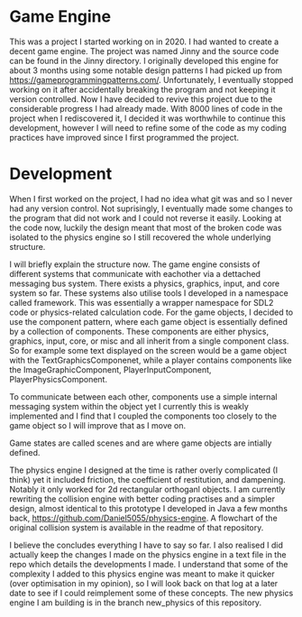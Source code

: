 Game Engine
===========

This was a project I started working on in 2020. I had wanted to create a decent game engine. The project was named Jinny and the source code can be found in the Jinny directory. I originally developed this engine for about 3 months using some notable design patterns I had picked up from https://gameprogrammingpatterns.com/. Unfortunately, I eventually stopped working on it after accidentally breaking the program and not keeping it version controlled. Now I have decided to revive this project due to the considerable progress I had already made. With 8000 lines of code in the project when I rediscovered it, I decided it was worthwhile to continue this development, however I will need to refine some of the code as my coding practices have improved since I first programmed the project.

Development
===========

When I first worked on the project, I had no idea what git was and so I never had any version control. Not suprisingly, I eventually made some changes to the program that did not work and I could not reverse it easily. Looking at the code now, luckily the design meant that most of the broken code was isolated to the physics engine so I still recovered the whole underlying structure.

I will briefly explain the structure now. The game engine consists of different systems that communicate with eachother via a dettached messaging bus system. There exists a physics, graphics, input, and core system so far. These systems also utilise tools I developed in a namespace called framework. This was essentially a wrapper namespace for SDL2 code or physics-related calculation code. For the game objects, I decided to use the component pattern, where each game object is essentially defined by a collection of components. These components are either physics, graphics, input, core, or misc and all inherit from a single component class. So for example some text displayed on the screen would be a game object with the TextGraphicsComponenet, while a player contains components like the ImageGraphicComponent, PlayerInputComponent, PlayerPhysicsComponent.

To communicate between each other, components use a simple internal messaging system within the object yet I currently this is weakly implemented and I find that I coupled the components too closely to the game object so I will improve that as I move on.

Game states are called scenes and are where game objects are intially defined.

The physics engine I designed at the time is rather overly complicated (I think) yet it included friction, the coefficient of restitution, and dampening. Notably it only worked for 2d rectangular orthoganl objects. I am currently rewriting the collision engine with better coding practises and a simpler design, almost identical to this prototype I developed in Java a few months back, https://github.com/Daniel5055/physics-engine. A flowchart of the original collision system is available in the readme of that repository.

I believe the concludes everything I have to say so far. I also realised I did actually keep the changes I made on the physics engine in a text file in the repo which details the developments I made. I understand that some of the complexity I added to this physics engine was meant to make it quicker (over optimisation in my opinion), so I will look back on that log at a later date to see if I could reimplement some of these concepts. The new physics engine I am building is in the branch new_physics of this repository.
